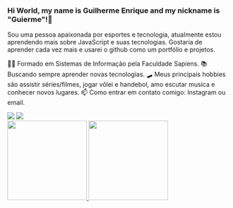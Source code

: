 ### Hi World, my name is Guilherme Enrique and my nickname is "Guierme"!👋

Sou uma pessoa apaixonada por esportes e tecnologia, atualmente estou aprendendo mais sobre JavaScript e suas tecnologias. Gostaria de aprender cada vez mais e usarei o github como um portfólio e projetos. 

👨‍💻 Formado em Sistemas de Informação pela Faculdade Sapiens.
📚 Buscando sempre aprender novas tecnologias.
🛹 Meus principais hobbies são assistir séries/filmes, jogar vôlei e handebol, amo escutar musica e conhecer novos lugares.
📫 Como entrar em contato comigo: Instagram ou email.

<div>
<a href="https://instagram.com/guierme16?utm_source=qr&igshid=MzNlNGNkZWQ4Mg==" target="_blank"><img loading="lazy" src="https://img.shields.io/badge/-Instagram-%23E4405F?style=for-the-badge&logo=instagram&logoColor=white" target="_blank"></a>
<a href = "mailto:contato@guilherme.dantas416@gmail.com><img loading="lazy" src="https://img.shields.io/badge/Gmail-D14836?style=for-the-badge&logo=gmail&logoColor=white" target="_blank"></a>
<a href="https://www.linkedin.com/in/guilherme-enrique-marques-dantas-2a0902219" target="_blank"><img loading="lazy" src="https://img.shields.io/badge/-LinkedIn-%230077B5?style=for-the-badge&logo=linkedin&logoColor=white" target="_blank"></a>   </div>

<div>
<a href="https://github.com/GuilhermeEnrique">
<img loading="lazy" height="180em" src="https://github-readme-stats.vercel.app/api/top-langs/?username=seu-usuário-aqui&layout=compact&langs_count=7&theme=dracula"/>
<img loading="lazy" height="180em" src="https://github-readme-stats.vercel.app/api?username=seu-usuário-aqui&show_icons=true&theme=dracula&include_all_commits=true&count_private=true"/>
</div>
